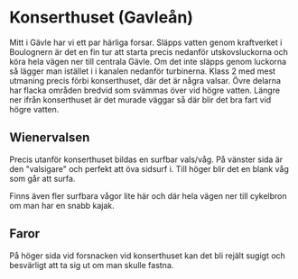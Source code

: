 
# Konserthuset (Gavleån)

Mitt i Gävle har vi ett par härliga forsar. Släpps vatten genom kraftverket i Boulognern är det en fin tur att starta precis nedanför utskovsluckorna och köra hela vägen ner till centrala Gävle. Om det inte släpps genom luckorna så lägger man istället i i kanalen nedanför turbinerna. Klass 2 med mest utmaning precis förbi konserthuset, där det är några valsar. Övre delarna har flacka områden bredvid som svämmas över vid högre vatten. Längre ner ifrån konserthuset är det murade väggar så där blir det bra fart vid högre vatten. 

## Wienervalsen

Precis utanför konserthuset bildas en surfbar vals/våg. På vänster sida är den "valsigare" och perfekt att öva sidsurf i. Till höger blir det en blank våg som går att surfa.

Finns även fler surfbara vågor lite här och där hela vägen ner till cykelbron om man har en snabb kajak. 

## Faror

På höger sida vid forsnacken vid konserthuset kan det bli rejält sugigt och besvärligt att ta sig ut om man skulle fastna. 

